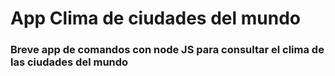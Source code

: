 #  App Clima de ciudades del mundo 

### Breve app de comandos con node JS para consultar el clima de las ciudades del mundo